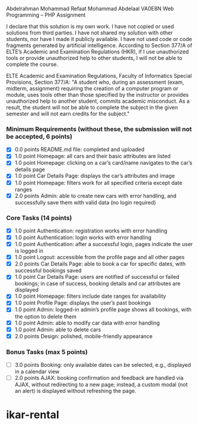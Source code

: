 Abdelrahman Mohammad Refaat Mohammad Abdelaal
VA0E8N
Web Programming – PHP Assignment

I declare that this solution is my own work. I have not copied or used solutions from third parties. I have not shared my solution with other students, nor have I made it publicly available. I have not used code or code fragments generated by artificial intelligence. According to Section 377/A of ELTE’s Academic and Examination Regulations (HKR), if I use unauthorized tools or provide unauthorized help to other students, I will not be able to complete the course.

ELTE Academic and Examination Regulations, Faculty of Informatics Special Provisions, Section 377/A: "A student who, during an assessment (exam, midterm, assignment) requiring the creation of a computer program or module, uses tools other than those specified by the instructor or provides unauthorized help to another student, commits academic misconduct. As a result, the student will not be able to complete the subject in the given semester and will not earn credits for the subject."

### Minimum Requirements (without these, the submission will not be accepted, 6 points)

- [x] 0.0 points README.md file: completed and uploaded
- [x] 1.0 point Homepage: all cars and their basic attributes are listed
- [x] 1.0 point Homepage: clicking on a car’s card/name navigates to the car’s details page
- [x] 1.0 point Car Details Page: displays the car’s attributes and image
- [x] 1.0 point Homepage: filters work for all specified criteria except date ranges
- [x] 2.0 points Admin: able to create new cars with error handling, and successfully save them with valid data (no login required)

### Core Tasks (14 points)

- [x] 1.0 point Authentication: registration works with error handling
- [x] 1.0 point Authentication: login works with error handling
- [x] 1.0 point Authentication: after a successful login, pages indicate the user is logged in
- [x] 1.0 point Logout: accessible from the profile page and all other pages
- [x] 2.0 points Car Details Page: able to book a car for specific dates, with successful bookings saved
- [x] 1.0 point Car Details Page: users are notified of successful or failed bookings; in case of success, booking details and car attributes are displayed
- [x] 1.0 point Homepage: filters include date ranges for availability
- [x] 1.0 point Profile Page: displays the user’s past bookings
- [x] 1.0 point Admin: logged-in admin’s profile page shows all bookings, with the option to delete them
- [x] 1.0 point Admin: able to modify car data with error handling
- [x] 1.0 point Admin: able to delete cars
- [x] 2.0 points Design: polished, mobile-friendly appearance

### Bonus Tasks (max 5 points)

- [ ] 3.0 points Booking: only available dates can be selected, e.g., displayed in a calendar view
- [ ] 2.0 points AJAX: booking confirmation and feedback are handled via AJAX, without redirecting to a new page; instead, a custom modal (not an alert) is displayed without refreshing the page.
# ikar-rental
